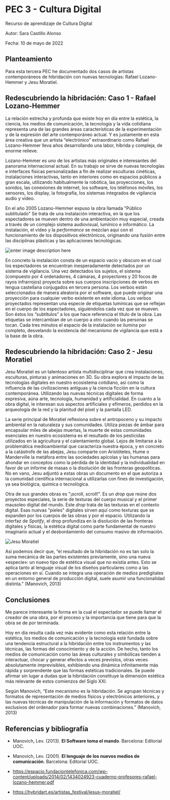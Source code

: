 # PEC 3 - Cultura Digital

Recurso de aprendizaje de Cultura Digital

Autor: Sara Castillo Alonso

Fecha: 10 de mayo de 2022



## Planteamiento

Para esta tercera PEC he documentado dos casos de artistas contemporáneos de hibridación con nuevas tecnologías: Rafael Lozano-Hemmer y Jesu Moratiel.

## Redescubriendo la hibridación: Caso 1 - Rafael Lozano-Hemmer

La relación estrecha y profunda que existe hoy en día entre la estética, la ciencia, los medios de comunicación, la tecnología y la vida cotidiana representa una de las grandes áreas características de la experimentación y de la expresión del arte contemporáneo actual. Y es justamente en esta área creativa que un artista “electrónico” extraordinario como Rafael Lozano-Hemmer lleva años desarrollando una labor, híbrida y compleja, de enorme relieve.

Lozano-Hemmer es uno de los artistas más originales e interesantes del panorama internacional actual. En su trabajo se sirve de nuevas tecnologías e interfaces físicas personalizadas a fin de realizar esculturas cinéticas, instalaciones interactivas, tanto en interiores como en espacios públicos a gran escala, utilizando habitualmente la robótica, las proyecciones, los sonidos, las conexiones de internet, los software, los teléfonos móviles, los sensores, los display, la fotografía, los sistemas integrados de vigilancia audio y vídeo.

En el año 2005 Lozano-Hemmer expuso la obra llamada  "Público subtitulado" Se trata de una instalación interactiva, en la que los espectadores se mueven dentro de una ambientación muy especial, creada a través de un complejo sistema audiovisual, lumínico e informático. La instalación, el vídeo y la *performance* se mezclan aquí con el funcionamiento de los dispositivos electrónicos, originando una fusión entre las disciplinas plásticas y las aplicaciones tecnológicas.

![enter image description here](https://www.replica21.com/archivo/artistas/l/r_lozanoh/subtitulado.jpg)

En concreto la instalación consta de un espacio vacío y obscuro en el cual los espectadores se encuentran inesperadamente detectados por un sistema de vigilancia. Una vez detectados los sujetos, el sistema (compuesto por 4 ordenadores, 4 cámaras, 4 proyectores y 20 focos de rayos infrarrojos) proyecta sobre sus cuerpos inscripciones de verbos en lengua castellana conjugados en tercera persona. Los verbos están seleccionados de manera aleatoria por el software, que puede originar una proyección para cualquier verbo existente en este idioma. Los verbos proyectados representan una especie de etiquetas lumínicas que se reflejan en el cuerpo de los espectadores, siguiéndolos cada vez que se mueven. Son éstos los “subtítulos” a los que hace referencia el título de la obra. Las etiquetas se intercambian de un cuerpo a otro cuando las personas se tocan. Cada tres minutos el espacio de la instalación se ilumina por completo, desvelando la existencia del mecanismo de vigilancia que está a la base de la obra.


## Redescubriendo la hibridación: Caso 2 - Jesu Moratiel

Jesu Moratiel es un talentoso artista multidisciplinar que crea instalaciones, esculturas, pinturas y animaciones en 3D. Su obra explora el impacto de las tecnologías digitales en nuestro ecosistema cotidiano, así como la influencia de las civilizaciones antiguas y la ciencia ficción en la cultura contemporánea. Utilizando las nuevas técnicas digitales de forma expresiva, aúna arte, tecnología, humanidad y artificialidad. En cuanto a la obra digital, le interesan sus aspectos artificiales y efímeros, perdidos en la arqueología de la red y la planitud del píxel y la pantalla LED.

La serie principal de Moratiel reflexiona sobre el antropoceno y su impacto ambiental en la naturaleza y sus comunidades. Utiliza piezas de ámbar para encapsular miles de abejas muertas, la muerte de estas comunidades esenciales en nuestro ecosistema es el resultado de los pesticidas utilizados en la agricultura y el calentamiento global. Lejos de limitarse a la problemática medioambiental que caracteriza nuestra época, y en concreto a la catástrofe de las abejas, Jesu comparte con Aristóteles, Hume o Manderville la metáfora entre las sociedades apícolas y las humanas para ahondar en conceptos como la pérdida de la identidad y la individualidad en favor de un informe de masas o la disolución de las fronteras geopolíticas. No en vano, Jesu adjuntó a estas obras un documento en el que autoriza a la comunidad científica internacional a utilizarlas con fines de investigación, ya sea biológica, química o tecnológica.

Otra de sus grandes obras es "¡scroll, scroll!". Es un *drop* que reúne dos proyectos especiales, la serie de texturas del cuerpo musical y el primer mausoleo digital del mundo. Este *drop* trata de las texturas en el contexto digital. Esas nuevas "pieles" digitales sirven aquí como texturas que se expanden por los cuerpos de las obras y por el espacio. Utilizando la interfaz de *Spotify*, el drop profundiza en la disolución de las fronteras digitales y físicas, la estética digital como parte fundamental de nuestro imaginario actual y el desbordamiento del consumo masivo de información.

![Jesu Moratiel](https://hybridart.es/wp-content/uploads/2021/02/MAP4-LD.jpg)

Así podemos decir que, “el resultado de la hibridación no es tan solo la suma mecánica de las partes existentes previamente, sino una nueva «especie»: un nuevo tipo de estética visual que no existía antes. Esto se aplica tanto al lenguaje visual de los diseños particulares como a las operaciones en sí. Cuando se integra una operación de medios predigitales en un entorno general de producción digital, suele asumir una funcionalidad distinta.” (Manovich, 2013)

## Conclusiones


Me parece interesante la forma en la cual el espectador se puede llamar el creador de una obra, por el proceso y la importancia que tiene para que la obra se de por terminada.

Hoy en día resulta cada vez más evidente como esta relación entre la estética, los medios de comunicación y la tecnología esté fundada sobre una tendencia estructural a la hibridación entre los instrumentos y las técnicas, las formas del conocimiento y de la acción. De hecho, tanto los medios de comunicación como las áreas culturales y simbólicas tienden a interactuar, chocar y generar efectos a veces previstos, otras veces absolutamente imprevisibles, exhibiendo una dinámica infinitamente más rápida y sorprendente que las formas estéticas tradicionales. Se puede afirmar sin lugar a dudas que la hibridación constituye la dimensión estética más relevante de estos comienzos del Siglo XXI.

Según Manovich, “Este mecanismo es la hibridación. Se agrupan técnicas y formatos de representación de medios físicos y electrónicos anteriores, y las nuevas técnicas de manipulación de la información y formatos de datos exclusivos del ordenador para formar nuevas combinaciones.” (Manovich, 2013)


## Referencias y bibliografía

 - Manovich, Lev. (2013).  **El Software toma el mando**. Barcelona: Editorial UOC.
    
-   Manovich, Lev. (2001).  **El lenguaje de los nuevos medios de comunicación**. Barcelona: Editorial UOC.

-   https://espacio.fundaciontelefonica.com/wp-content/uploads/2014/02/1434024923-cuaderno-profesores-rafael-lozano-hemmer.pdf
-   https://hybridart.es/artistas_festival/jesus-moratiel/
